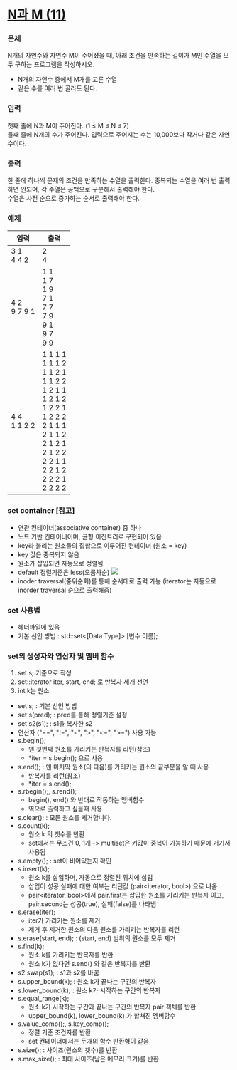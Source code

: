 # [N과 M (11)](https://www.acmicpc.net/problem/15665)  
  
### 문제  
  
N개의 자연수와 자연수 M이 주어졌을 때, 아래 조건을 만족하는 길이가 M인 수열을 모두 구하는 프로그램을 작성하시오.  
 - N개의 자연수 중에서 M개를 고른 수열  
 - 같은 수를 여러 번 골라도 된다.  
  
### 입력  
  
첫째 줄에 N과 M이 주어진다. (1 ≤ M ≤ N ≤ 7)  
둘째 줄에 N개의 수가 주어진다. 입력으로 주어지는 수는 10,000보다 작거나 같은 자연수이다.  
  
### 출력  
  
한 줄에 하나씩 문제의 조건을 만족하는 수열을 출력한다. 중복되는 수열을 여러 번 출력하면 안되며, 각 수열은 공백으로 구분해서 출력해야 한다.  
수열은 사전 순으로 증가하는 순서로 출력해야 한다.  
  
### 예제  
  
|입력|출력|
|---|---|
|3 1<br/>4 4 2|2<br/>4|
|4 2<br/>9 7 9 1|1 1<br/>1 7<br/>1 9<br/>7 1<br/>7 7<br/>7 9<br/>9 1<br/>9 7<br/>9 9|
|4 4<br/>1 1 2 2|1 1 1 1<br/>1 1 1 2<br/>1 1 2 1<br/>1 1 2 2<br/>1 2 1 1<br/>1 2 1 2<br/>1 2 2 1<br/>1 2 2 2<br/>2 1 1 1<br/>2 1 1 2<br/>2 1 2 1<br/>2 1 2 2<br/>2 2 1 1<br/>2 2 1 2<br/>2 2 2 1<br/>2 2 2 2|
  
### set container [[참고](https://blockdmask.tistory.com/79)]  
  
 - 연관 컨테이너(associative container) 중 하나
 - 노드 기반 컨테이너이며, 균형 이진트리로 구현되어 있음
 - key라 불리는 원소들의 집합으로 이루어진 컨테이너 (원소 = key)
 - key 값은 중복되지 않음
 - 원소가 삽입되면 자동으로 정렬됨
 - default 정렬기준은 less(오름차순)
![](https://img1.daumcdn.net/thumb/R1280x0/?scode=mtistory2&fname=http%3A%2F%2Fcfile10.uf.tistory.com%2Fimage%2F9965114F5B571A6423CDF0)  
 - inoder traversal(중위순회)를 통해 순서대로 출력 가능 (iterator는 자동으로 inorder traversal 순으로 출력해줌)
  
### set 사용법  
  
 - <set> 헤더파일에 있음
 - 기본 선언 방법 : std::set<[Data Type]> [변수 이름];
  
### set의 생성자와 연산자 및 멤버 함수  
  
 1. set<int> s; 기준으로 작성  
 2. set<int>::iterator iter, start, end; 로 반복자 세개 선언  
 3. int k는 원소  
  
 - set<int> s; : 기본 선언 방법  
 - set<int> s(pred); : pred를 통해 정렬기준 설정  
 - set<int> s2(s1); : s1을 복사한 s2  
 - 연산자 ("==", "!=", "<", ">", "<=", ">=") 사용 가능  
 - s.begin();  
   - 맨 첫번째 원소를 가리키는 반복자를 리턴(참조)  
   - *iter = s.begin(); 으로 사용  
 - s.end(); : 맨 마지막 원소(의 다음)를 가리키는 원소의 끝부분을 알 때 사용  
   - 반복자를 리턴(참조)  
   - *iter = s.end();  
 - s.rbegin();, s.rend();  
   - begin(), end() 와 반대로 작동하는 멤버함수  
   - 역으로 출력하고 싶을때 사용  
 - s.clear(); : 모든 원소를 제거합니다.  
 - s.count(k);  
   - 원소 k 의 갯수를 반환  
   - set에서는 무조건  0, 1개 -> multiset은 키값이 중복이 가능하기 때문에 거기서 사용됨  
 - s.empty(); : set이 비어있는지 확인  
 - s.insert(k);  
   - 원소 k를 삽입하며, 자동으로 정렬된 위치에 삽입  
   - 삽입이 성공 실패에 대한 여부는 리턴값 (pair<iterator, bool>) 으로 나옴  
   - pair<iterator, bool>에서 pair.first는 삽입한 원소를 가리키는 반복자 이고, pair.second는 성공(true), 실패(false)를 나타냄  
 - s.erase(iter);  
   - iter가 가리키는 원소를 제거  
   - 제거 후 제거한 원소의 다음 원소를 가리키는 반복자를 리턴  
 - s.erase(start, end); : (start, end) 범위의 원소를 모두 제거  
 - s.find(k);  
   - 원소 k를 가리키는 반복자를 반환  
   - 원소 k가 없다면 s.end() 와 같은 반복자를 반환  
 - s2.swap(s1); : s1과 s2를 바꿈  
 - s.upper_bound(k); : 원소 k가 끝나는 구간의 반복자  
 - s.lower_bound(k); : 원소 k가 시작하는 구간의 반복자  
 - s.equal_range(k);  
   - 원소 k가 시작하는 구간과 끝나는 구간의 반복자 pair 객체를 반환  
   - upper_bound(k), lower_bound(k) 가 합쳐진 멤버함수  
 - s.value_comp();, s.key_comp();  
   - 정렬 기준 조건자를 반환  
   - set 컨테이너에서는 두개의 함수 반환형이 같음  
 - s.size(); : 사이즈(원소의 갯수)를 반환  
 - s.max_size(); : 최대 사이즈(남은 메모리 크기)를 반환  